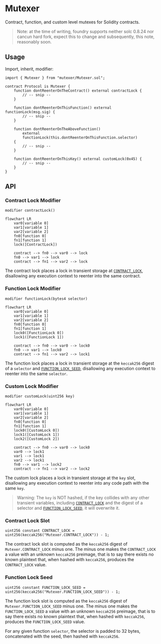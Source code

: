 # Mutexer

Contract, function, and custom level mutexes for Solidity contracts.

> Note: at the time of writing, foundry supports neither solc 0.8.24 nor cancun hard fork, expect
> this to change and subsequently, this note, reasonably soon.

## Usage

Import, inherit, modifier:

```solidity
import { Mutexer } from "mutexer/Mutexer.sol";

contract Protocol is Mutexer {
    function dontReenterOnTheContract() external contractLock {
        // -- snip --
    }

    function dontReenterOnThisFunction() external functionLock(msg.sig) {
        // -- snip --
    }

    function dontReenterOnTheAboveFunction()
        external
        functionLock(this.dontReenterOnThisFunction.selector)
    {
        // -- snip --
    }

    function dontReenterOnThisKey() external customLock(0x45) {
        // -- snip --
    }
}
```

## API

### Contract Lock Modifier

```solidity
modifier contractLock()
```

```mermaid
flowchart LR
    var0[variable 0]
    var1[variable 1]
    var2[variable 2]
    fn0[function 0]
    fn1[function 1]
    lock([ContractLock])

    contract --> fn0 --> var0 --> lock
    fn0 --> var1 --> lock
    contract --> fn1 --> var2 --> lock
```

The contract lock places a lock in transient storage at [`CONTRACT_LOCK`](#contract-lock-slot),
disallowing any execution context to reenter into the same contract.

### Function Lock Modifier

```solidity
modifier functionLock(bytes4 selector)
```

```mermaid
flowchart LR
    var0[variable 0]
    var1[variable 1]
    var2[variable 2]
    fn0[function 0]
    fn1[function 1]
    lock0([FunctionLock 0])
    lock1([FunctionLock 1])

    contract --> fn0 --> var0 --> lock0
    fn0 --> var1 --> lock0
    contract --> fn1 --> var2 --> lock1
```

The function lock places a lock in transient storage at the `keccak256` digest of a `selector` and
[`FUNCTION_LOCK_SEED`](#function-lock-seed), disallowing any execution context to reenter into the
same `selector`.

### Custom Lock Modifier

```solidity
modifier customLock(uint256 key)
```

```mermaid
flowchart LR
    var0[variable 0]
    var1[variable 1]
    var2[variable 2]
    fn0[function 0]
    fn1[function 1]
    lock0([CustomLock 0])
    lock1([CustomLock 1])
    lock2([CustomLock 2])

    contract --> fn0 --> var0 --> lock0
    var0 --> lock1
    var1 --> lock1
    var2 --> lock1
    fn0 --> var1 --> lock2
    contract --> fn1 --> var2 --> lock2
```

The custom lock places a lock in transient storage at the `key` slot, disallowing any execution
context to reenter into any code path with the same `key`.

> Warning: The `key` is NOT hashed, if the key collides with any other transient variables,
> including [`CONTRACT_LOCK`](#contract-lock-slot) and the digest of a selector and
> [`FUNCTION_LOCK_SEED`](#function-lock-seed), it will overwrite it.

### Contract Lock Slot

```solidity
uint256 constant CONTRACT_LOCK = uint256(keccak256("Mutexer.CONTRACT_LOCK")) - 1;
```

The contract lock slot is computed as the `keccak256` digest of `Mutexer.CONTRACT_LOCK` minus one.
The minus one makes the `CONTRACT_LOCK` a value with an unknown `keccak256` preimage, that is to say
there exists no known plaintext that, when hashed with `keccak256`, produces the `CONTRACT_LOCK`
value.

### Function Lock Seed

```solidity
uint256 constant FUNCTION_LOCK_SEED = uint256(keccak256("Mutexer.FUNCTION_LOCK_SEED")) - 1;
```

The function lock slot is computed as the `keccak256` digest of `Mutexer.FUNCTION_LOCK_SEED` minus
one. The minus one makes the `FUNCTION_LOCK_SEED` a value with an unknown `keccak256` preimage, that
is to say there exists no known plaintext that, when hashed with `keccak256`, produces the
`FUNCTION_LOCK_SEED` value.

For any given function `selector`, the selector is padded to 32 bytes, concatenated with the seed,
then hashed with `keccak256`.
